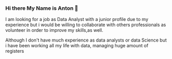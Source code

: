 ### Hi there My Name is Anton 👋

I am looking for a job as Data Analyst with a junior profile due to my experience but i would be willing to collaborate with others professionals as volunteer in order to improve my skills,as well.

Although I don't have much experience as data analysts or data Science but i have been working all my life with data, managing huge amount of registers



